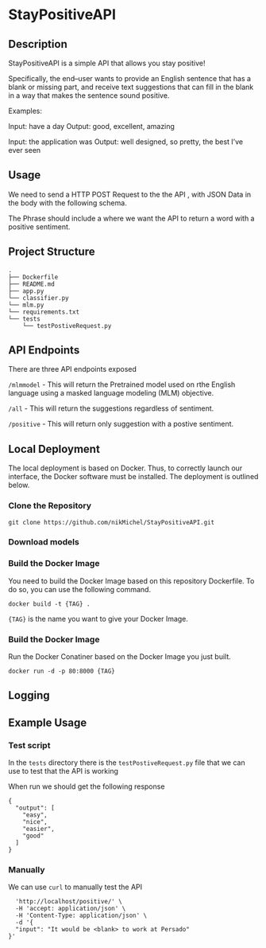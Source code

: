 # StayPositiveAPI

## Description

StayPositiveAPI is a simple API that allows you stay positive!

Specifically, the end–user wants to provide an English sentence that has a blank or missing part, 
and receive text suggestions that can fill in the blank in a way that makes the sentence sound positive.

Examples:

Input: have a <blank> day
Output: good, excellent, amazing

Input: the application was <blank>
Output: well designed, so pretty, the best I’ve ever seen

## Usage

We need to send a HTTP POST Request to the the API , with JSON Data in the body with the following schema.

The Phrase should include a <blank> where we want the API to return a word with a positive sentiment.


## Project Structure

```
.
├── Dockerfile
├── README.md
├── app.py
└── classifier.py
└── mlm.py
└── requirements.txt
└── tests
    └── testPostiveRequest.py
```

## API Endpoints

There are three API endpoints exposed

`/mlmmodel` - This will return the Pretrained model used on rthe English language using a masked language modeling (MLM) objective.

`/all` - This will return the suggestions regardless of sentiment.

`/positive` - This will return only suggestion with a postive sentiment.


## Local Deployment

The local deployment is based on Docker. Thus, to correctly launch our interface, the Docker software must be installed. The deployment is outlined below.

### Clone the Repository

```
git clone https://github.com/nikMichel/StayPositiveAPI.git
```

### Download models

### Build the Docker Image

You need to build the Docker Image based on this repository Dockerfile. To do so, you can use the following command.

`docker build -t {TAG} .`

`{TAG}` is the name you want to give your Docker Image.

### Build the Docker Image

Run the Docker Conatiner based on the Docker Image you just built.

`docker run -d -p 80:8000 {TAG}`


## Logging


## Example Usage

### Test script

In the `tests` directory there is the `testPostiveRequest.py` file that we can use to test that the API is working

When run we should get the following response


```{"input": "It would be <blank> to work for Persado"}
{
  "output": [
    "easy",
    "nice",
    "easier",
    "good"
  ]
}
```

### Manually

We can use `curl` to manually test the API

```curl -X 'POST' \
  'http://localhost/positive/' \
  -H 'accept: application/json' \
  -H 'Content-Type: application/json' \
  -d '{
  "input": "It would be <blank> to work at Persado"
}'
```
